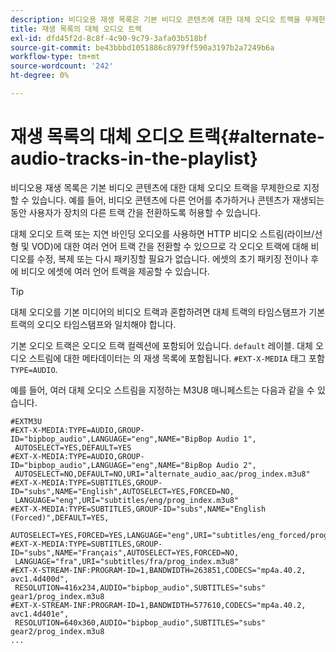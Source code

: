 ```yaml
---
description: 비디오용 재생 목록은 기본 비디오 콘텐츠에 대한 대체 오디오 트랙을 무제한으로 지정할 수 있습니다. 예를 들어, 비디오 콘텐츠에 다른 언어를 추가하거나 콘텐츠가 재생되는 동안 사용자가 장치의 다른 트랙 간을 전환하도록 허용할 수 있습니다.
title: 재생 목록의 대체 오디오 트랙
exl-id: dfd45f2d-8c8f-4c90-9c79-3afa03b518bf
source-git-commit: be43bbbd1051886c8979ff590a3197b2a7249b6a
workflow-type: tm+mt
source-wordcount: '242'
ht-degree: 0%

---
```


# 재생 목록의 대체 오디오 트랙{#alternate-audio-tracks-in-the-playlist}

비디오용 재생 목록은 기본 비디오 콘텐츠에 대한 대체 오디오 트랙을 무제한으로 지정할 수 있습니다. 예를 들어, 비디오 콘텐츠에 다른 언어를 추가하거나 콘텐츠가 재생되는 동안 사용자가 장치의 다른 트랙 간을 전환하도록 허용할 수 있습니다.

대체 오디오 트랙 또는 지연 바인딩 오디오를 사용하면 HTTP 비디오 스트림(라이브/선형 및 VOD)에 대한 여러 언어 트랙 간을 전환할 수 있으므로 각 오디오 트랙에 대해 비디오를 수정, 복제 또는 다시 패키징할 필요가 없습니다. 에셋의 초기 패키징 전이나 후에 비디오 에셋에 여러 언어 트랙을 제공할 수 있습니다.

>[!TIP]
>
>대체 오디오를 기본 미디어의 비디오 트랙과 혼합하려면 대체 트랙의 타임스탬프가 기본 트랙의 오디오 타임스탬프와 일치해야 합니다.

기본 오디오 트랙은 오디오 트랙 컬렉션에 포함되어 있습니다. `default` 레이블. 대체 오디오 스트림에 대한 메타데이터는 의 재생 목록에 포함됩니다. `#EXT-X-MEDIA` 태그 포함 `TYPE=AUDIO`.

예를 들어, 여러 대체 오디오 스트림을 지정하는 M3U8 매니페스트는 다음과 같을 수 있습니다.

```
#EXTM3U
#EXT-X-MEDIA:TYPE=AUDIO,GROUP-ID="bipbop_audio",LANGUAGE="eng",NAME="BipBop Audio 1",
 AUTOSELECT=YES,DEFAULT=YES
#EXT-X-MEDIA:TYPE=AUDIO,GROUP-ID="bipbop_audio",LANGUAGE="eng",NAME="BipBop Audio 2",
 AUTOSELECT=NO,DEFAULT=NO,URI="alternate_audio_aac/prog_index.m3u8"
#EXT-X-MEDIA:TYPE=SUBTITLES,GROUP-ID="subs",NAME="English",AUTOSELECT=YES,FORCED=NO,
 LANGUAGE="eng",URI="subtitles/eng/prog_index.m3u8"
#EXT-X-MEDIA:TYPE=SUBTITLES,GROUP-ID="subs",NAME="English (Forced)",DEFAULT=YES,
 AUTOSELECT=YES,FORCED=YES,LANGUAGE="eng",URI="subtitles/eng_forced/prog_index.m3u8"
#EXT-X-MEDIA:TYPE=SUBTITLES,GROUP-ID="subs",NAME="Français",AUTOSELECT=YES,FORCED=NO,
 LANGUAGE="fra",URI="subtitles/fra/prog_index.m3u8"
#EXT-X-STREAM-INF:PROGRAM-ID=1,BANDWIDTH=263851,CODECS="mp4a.40.2, avc1.4d400d",
 RESOLUTION=416x234,AUDIO="bipbop_audio",SUBTITLES="subs" 
gear1/prog_index.m3u8
#EXT-X-STREAM-INF:PROGRAM-ID=1,BANDWIDTH=577610,CODECS="mp4a.40.2, avc1.4d401e",
 RESOLUTION=640x360,AUDIO="bipbop_audio",SUBTITLES="subs"
gear2/prog_index.m3u8
...
```

